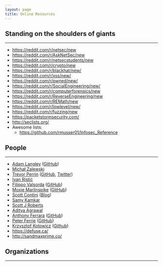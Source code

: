 ```yaml
---
layout: page
title: Online Resources
---
```


## Standing on the shoulders of giants
---
- <https://reddit.com/r/netsec/new>
- <https://reddit.com/r/AskNetSec/new>
- <https://reddit.com/r/netsecstudents/new>
- <https://reddit.com/r/crypto/new>
- <https://reddit.com/r/blackhat/new/>
- <https://reddit.com/r/xss/new/>
- <https://reddit.com/r/pwned/new/>
- <https://reddit.com/r/SocialEngineering/new/>
- <https://reddit.com/r/computerforensics/new>
- <https://reddit.com/r/ReverseEngineering/new>
- <https://reddit.com/r/REMath/new>
- <https://reddit.com/r/lowlevel/new/>
- <https://reddit.com/r/fuzzing/new>
- <https://packetstormsecurity.com/>
- <http://seclists.org/>
- Awesome lists:
	- <https://github.com/rmusser01/Infosec_Reference>


## People
---
- [Adam Langley](https://www.imperialviolet.org/) ([GitHub](https://github.com/agl))
- [Michał Zalewski](http://lcamtuf.coredump.cx/)
- [Trevor Perrin](http://trevp.net/) ([GitHub](https://github.com/trevp), [Twitter](https://twitter.com/trevp__))
- [Ivan Ristić](https://blog.ivanristic.com/)
- [Filippo Valsorda](https://blog.filippo.io/) ([GitHub](https://github.com/FiloSottile))
- [Moxie Marlinspike](https://moxie.org/) ([GitHub](https://github.com/moxie0))
- [Scott Contini](http://www.crypto-world.com/Contini.html) ([Blog](https://littlemaninmyhead.wordpress.com/))
- [Samy Kamkar](https://samy.pl/)
- [Scott J Roberts](http://sroberts.io/)
- [Aditya Agrawal](https://manifestsecurity.com/)
- [Anthony Ferrara](https://blog.ircmaxell.com/) ([GitHub](https://github.com/ircmaxell))
- [Peter Ferrie](http://pferrie.host22.com/) ([GitHub](https://github.com/peterferrie))
- [Krzysztof Kotowicz](http://blog.kotowicz.net/) ([Github](https://github.com/koto))
- https://defuse.ca/
- http://sandmaxprime.co/

## Organizations
---
